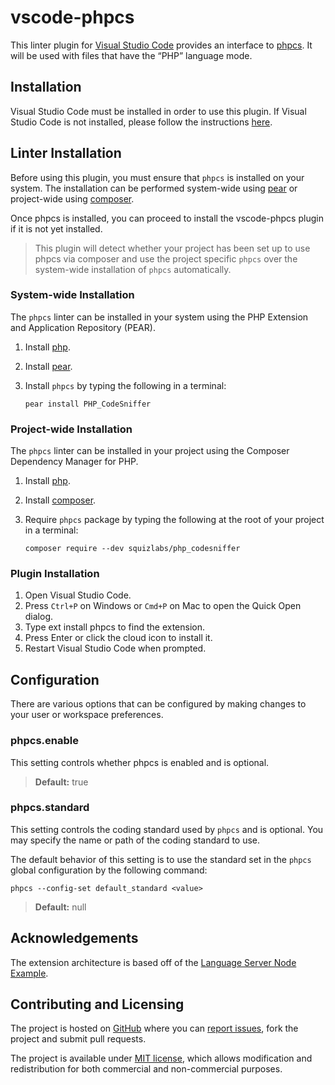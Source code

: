 # vscode-phpcs
This linter plugin for [Visual Studio Code](https://code.visualstudio.com/) provides an interface to [phpcs](http://pear.php.net/package/PHP_CodeSniffer/). It will be used with files that have the “PHP” language mode.

## Installation
Visual Studio Code must be installed in order to use this plugin. If Visual Studio Code is not installed, please follow the instructions [here](https://code.visualstudio.com/Docs/editor/setup).

## Linter Installation
Before using this plugin, you must ensure that `phpcs` is installed on your system. The installation can be performed system-wide using [pear](http://pear.php.net/) or project-wide using [composer](https://getcomposer.org/).

Once phpcs is installed, you can proceed to install the vscode-phpcs plugin if it is not yet installed.

> This plugin will detect whether your project has been set up to use phpcs via composer and use the project specific `phpcs` over the system-wide installation of `phpcs` automatically.

### System-wide Installation
The `phpcs` linter can be installed in your system using the PHP Extension and Application Repository (PEAR).

1. Install [php](http://php.net).

2. Install [pear](http://pear.php.net).

3. Install `phpcs` by typing the following in a terminal:
   ```
   pear install PHP_CodeSniffer
   ```

### Project-wide Installation
The `phpcs` linter can be installed in your project using the Composer Dependency Manager for PHP.

1. Install [php](http://php.net).

2. Install [composer](https://getcomposer.org/doc/00-intro.md).

3. Require `phpcs` package by typing the following at the root of your project in a terminal:
	```
	composer require --dev squizlabs/php_codesniffer
	```

### Plugin Installation
1. Open Visual Studio Code.
2. Press `Ctrl+P` on Windows or `Cmd+P` on Mac to open the Quick Open dialog.
3. Type ext install phpcs to find the extension.
4. Press Enter or click the cloud icon to install it.
5. Restart Visual Studio Code when prompted.

## Configuration
There are various options that can be configured by making changes to your user or workspace preferences.

### **phpcs.enable**
This setting controls whether phpcs is enabled and is optional.

> **Default:** true

### **phpcs.standard**
This setting controls the coding standard used by `phpcs` and is optional. You may specify the name or path of the coding standard to use.

The default behavior of this setting is to use the standard set in the `phpcs` global configuration by the following command:
```
phpcs --config-set default_standard <value>
```

> **Default:** null

## Acknowledgements
The extension architecture is based off of the [Language Server Node Example](https://github.com/Microsoft/vscode-languageserver-node-example).

## Contributing and Licensing

The project is hosted on [GitHub](https://github.com/ikappas/vscode-phpcs) where you can [report issues](https://github.com/ikappas/vscode-phpcs/issues), fork
the project and submit pull requests.

The project is available under [MIT license](https://github.com/ikappas/vscode-phpcs/blob/master/LICENSE.md), which allows modification and
redistribution for both commercial and non-commercial purposes.
